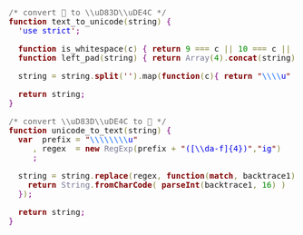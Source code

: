 <pre><style>
  pre[code-like]{
    -webkit-text-stroke: .2px rgba(0,0,0,.5);
    background: rgba(245,245,211,.1) none;
    border-radius: 2px;
    border: 1px dashed rgba(214,214,214,.7);
    box-shadow: 1px 1px 1px rgba(0,0,0,.5),  -1px -1px 2px rgba(0,0,0,.2);
    color: #000000;
    font-family: Courier New,monospace;
    line-height: 1.3em;
    margin: 0;
    overflow-x: auto;
    padding: 5px;
    white-space: pre !important;
    word-break: normal !important;
    word-wrap: normal !important;
  }
</style></pre>

<pre><span style='color:#696969; '>/* convert &#x1f64c; to \\uD83D\\uDE4C */</span>
<span style='color:#800000; font-weight:bold; '>function</span> text_to_unicode<span style='color:#808030; '>(</span>string<span style='color:#808030; '>)</span> <span style='color:#800080; '>{</span>
  <span style='color:#800000; '>'</span><span style='color:#0000e6; '>use strict</span><span style='color:#800000; '>'</span><span style='color:#800080; '>;</span>

  <span style='color:#800000; font-weight:bold; '>function</span> is_whitespace<span style='color:#808030; '>(</span>c<span style='color:#808030; '>)</span> <span style='color:#800080; '>{</span> <span style='color:#800000; font-weight:bold; '>return</span> <span style='color:#008c00; '>9</span> <span style='color:#808030; '>===</span> c <span style='color:#808030; '>||</span> <span style='color:#008c00; '>10</span> <span style='color:#808030; '>===</span> c <span style='color:#808030; '>||</span> <span style='color:#008c00; '>13</span> <span style='color:#808030; '>===</span> c <span style='color:#808030; '>||</span> <span style='color:#008c00; '>32</span> <span style='color:#808030; '>===</span> c<span style='color:#800080; '>;</span>  <span style='color:#800080; '>}</span>
  <span style='color:#800000; font-weight:bold; '>function</span> left_pad<span style='color:#808030; '>(</span>string<span style='color:#808030; '>)</span> <span style='color:#800080; '>{</span> <span style='color:#800000; font-weight:bold; '>return</span> <span style='color:#797997; '>Array</span><span style='color:#808030; '>(</span><span style='color:#008c00; '>4</span><span style='color:#808030; '>)</span><span style='color:#808030; '>.</span><span style='color:#800000; font-weight:bold; '>concat</span><span style='color:#808030; '>(</span>string<span style='color:#808030; '>)</span><span style='color:#808030; '>.</span><span style='color:#800000; font-weight:bold; '>join</span><span style='color:#808030; '>(</span><span style='color:#800000; '>'</span><span style='color:#0000e6; '>0</span><span style='color:#800000; '>'</span><span style='color:#808030; '>)</span><span style='color:#808030; '>.</span><span style='color:#800000; font-weight:bold; '>slice</span><span style='color:#808030; '>(</span><span style='color:#808030; '>-</span><span style='color:#008c00; '>1</span> <span style='color:#808030; '>*</span> <span style='color:#797997; '>Math</span><span style='color:#808030; '>.</span><span style='color:#800000; font-weight:bold; '>max</span><span style='color:#808030; '>(</span><span style='color:#008c00; '>4</span><span style='color:#808030; '>,</span> string<span style='color:#808030; '>.</span><span style='color:#800000; font-weight:bold; '>length</span><span style='color:#808030; '>)</span><span style='color:#808030; '>)</span><span style='color:#800080; '>;</span> <span style='color:#800080; '>}</span>

  string <span style='color:#808030; '>=</span> string<span style='color:#808030; '>.</span><span style='color:#800000; font-weight:bold; '>split</span><span style='color:#808030; '>(</span><span style='color:#800000; '>'</span><span style='color:#800000; '>'</span><span style='color:#808030; '>)</span><span style='color:#808030; '>.</span>map<span style='color:#808030; '>(</span><span style='color:#800000; font-weight:bold; '>function</span><span style='color:#808030; '>(</span>c<span style='color:#808030; '>)</span><span style='color:#800080; '>{</span> <span style='color:#800000; font-weight:bold; '>return</span> <span style='color:#800000; '>"</span><span style='color:#0f69ff; '>\\\\</span><span style='color:#0000e6; '>u</span><span style='color:#800000; '>"</span> <span style='color:#808030; '>+</span> left_pad<span style='color:#808030; '>(</span>c<span style='color:#808030; '>.</span><span style='color:#800000; font-weight:bold; '>charCodeAt</span><span style='color:#808030; '>(</span><span style='color:#008c00; '>0</span><span style='color:#808030; '>)</span><span style='color:#808030; '>.</span><span style='color:#800000; font-weight:bold; '>toString</span><span style='color:#808030; '>(</span><span style='color:#008c00; '>16</span><span style='color:#808030; '>)</span><span style='color:#808030; '>.</span><span style='color:#800000; font-weight:bold; '>toUpperCase</span><span style='color:#808030; '>(</span><span style='color:#808030; '>)</span><span style='color:#808030; '>)</span><span style='color:#800080; '>;</span> <span style='color:#800080; '>}</span><span style='color:#808030; '>)</span><span style='color:#808030; '>.</span><span style='color:#800000; font-weight:bold; '>join</span><span style='color:#808030; '>(</span><span style='color:#800000; '>'</span><span style='color:#800000; '>'</span><span style='color:#808030; '>)</span><span style='color:#800080; '>;</span>
      
  <span style='color:#800000; font-weight:bold; '>return</span> string<span style='color:#800080; '>;</span>
<span style='color:#800080; '>}</span>

<span style='color:#696969; '>/* convert \\uD83D\\uDE4C to &#x1f64c; */</span>
<span style='color:#800000; font-weight:bold; '>function</span> unicode_to_text<span style='color:#808030; '>(</span>string<span style='color:#808030; '>)</span> <span style='color:#800080; '>{</span>
  <span style='color:#800000; font-weight:bold; '>var</span>  prefix <span style='color:#808030; '>=</span> <span style='color:#800000; '>"</span><span style='color:#0f69ff; '>\\\\</span><span style='color:#0f69ff; '>\\\\</span><span style='color:#0000e6; '>u</span><span style='color:#800000; '>"</span>
     <span style='color:#808030; '>,</span> regex  <span style='color:#808030; '>=</span> <span style='color:#800000; font-weight:bold; '>new</span> <span style='color:#797997; '>RegExp</span><span style='color:#808030; '>(</span>prefix <span style='color:#808030; '>+</span> <span style='color:#800000; '>"</span><span style='color:#0000e6; '>([\\da-f]{4})</span><span style='color:#800000; '>"</span><span style='color:#808030; '>,</span><span style='color:#800000; '>"</span><span style='color:#0000e6; '>ig</span><span style='color:#800000; '>"</span><span style='color:#808030; '>)</span>
     <span style='color:#800080; '>;</span> 
  
  string <span style='color:#808030; '>=</span> string<span style='color:#808030; '>.</span><span style='color:#800000; font-weight:bold; '>replace</span><span style='color:#808030; '>(</span>regex<span style='color:#808030; '>,</span> <span style='color:#800000; font-weight:bold; '>function</span><span style='color:#808030; '>(</span><span style='color:#800000; font-weight:bold; '>match</span><span style='color:#808030; '>,</span> backtrace1<span style='color:#808030; '>)</span><span style='color:#800080; '>{</span>
    <span style='color:#800000; font-weight:bold; '>return</span> <span style='color:#797997; '>String</span><span style='color:#808030; '>.</span><span style='color:#800000; font-weight:bold; '>fromCharCode</span><span style='color:#808030; '>(</span> <span style='color:#800000; font-weight:bold; '>parseInt</span><span style='color:#808030; '>(</span>backtrace1<span style='color:#808030; '>,</span> <span style='color:#008c00; '>16</span><span style='color:#808030; '>)</span> <span style='color:#808030; '>)</span>
  <span style='color:#800080; '>}</span><span style='color:#808030; '>)</span><span style='color:#800080; '>;</span>
  
  <span style='color:#800000; font-weight:bold; '>return</span> string<span style='color:#800080; '>;</span>
<span style='color:#800080; '>}</span>
</pre>